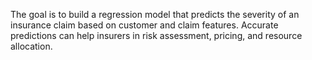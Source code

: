 The goal is to build a regression model that predicts the severity of an insurance claim based on customer and claim features. Accurate predictions can help insurers in risk assessment, pricing, and resource allocation.
